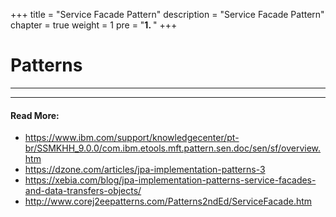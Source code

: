 +++
title = "Service Facade Pattern"
description = "Service Facade Pattern"
chapter = true
weight = 1
pre = "<b>1. </b>"
+++

# Patterns
---


---
#### Read More:
- https://www.ibm.com/support/knowledgecenter/pt-br/SSMKHH_9.0.0/com.ibm.etools.mft.pattern.sen.doc/sen/sf/overview.htm
- https://dzone.com/articles/jpa-implementation-patterns-3
- https://xebia.com/blog/jpa-implementation-patterns-service-facades-and-data-transfers-objects/
- http://www.corej2eepatterns.com/Patterns2ndEd/ServiceFacade.htm
